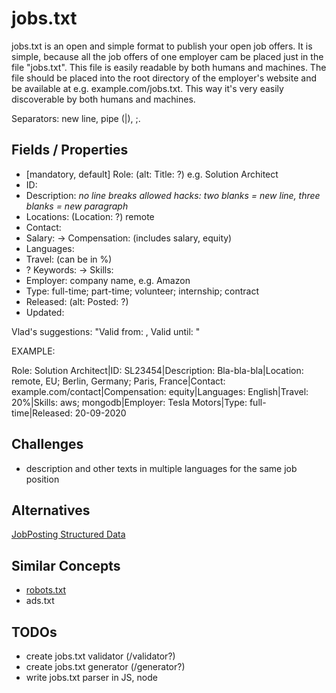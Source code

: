 # jobs.txt

jobs.txt is an open and simple format to publish your open job offers. It is simple, because all the job offers of one employer cam be placed just in the file "jobs.txt". This file is easily readable by both humans and machines. The file should be placed into the root directory of the employer's website and be available at e.g. example.com/jobs.txt. This way it's very easily discoverable by both humans and machines.

Separators: new line, pipe (|), ;.

## Fields / Properties

- [mandatory, default] Role: (alt: Title: ?) e.g. Solution Architect
- ID: 
- Description: *no line breaks allowed* *hacks: two blanks = new line, three blanks = new paragraph*
- Locations: (Location: ?) remote
- Contact: 
- Salary: -> Compensation: (includes salary, equity)
- Languages: 
- Travel: (can be in %)
- ? Keywords: -> Skills: 
- Employer: company name, e.g. Amazon
- Type: full-time; part-time; volunteer; internship; contract
- Released: (alt: Posted: ?)
- Updated: 

Vlad's suggestions: "Valid from: , Valid until: "

EXAMPLE:

Role: Solution Architect|ID: SL23454|Description: Bla-bla-bla|Location: remote, EU; Berlin, Germany; Paris, France|Contact: example.com/contact|Compensation: equity|Languages: English|Travel: 20%|Skills: aws; mongodb|Employer: Tesla Motors|Type: full-time|Released: 20-09-2020


## Challenges

- description and other texts in multiple languages for the same job position

## Alternatives

[JobPosting Structured Data](https://developers.google.com/search/docs/data-types/job-posting)

## Similar Concepts

- [robots.txt](https://www.robotstxt.org/)
- ads.txt

## TODOs

- create jobs.txt validator (/validator?)
- create jobs.txt generator (/generator?)
- write jobs.txt parser in JS, node
